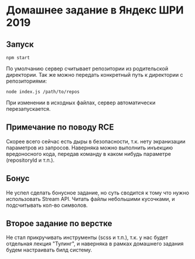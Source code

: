 # Домашнее задание в Яндекс ШРИ 2019

## Запуск
    npm start

По умолчанию сервер считывает репозитории из родительской директории.
Так же можно передать конкретный путь к директории с репозиториями:

    node index.js /path/to/repos

При изменении в исходных файлах, сервер автоматически перезапускается.

## Примечание по поводу RCE

Скорее всего сейчас есть дыры в безопасности, т.к. нету экранизации параметров из запросов.
Наверняка можно выполнить инъекцию вредоносного кода, передав команду в каком нибудь параметре (repositoryId и т.п.).


## Бонус

Не успел сделать бонусное задание, но суть сводится к тому что нужно использовать Stream API.
Читать файлы небольшими кусочками, и подсчитывать кол-во символов.

## Второе задание по верстке

Не стал прикручивать инструменты (scss и т.п.), т.к. у нас будет отдельная лекция "Тулинг",
и наверняка в рамках домашнего задания будем настраивать билд систему.
